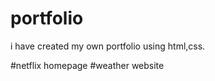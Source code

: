 
# portfolio 

i have created my own portfolio using html,css.

#netflix homepage #weather website 
